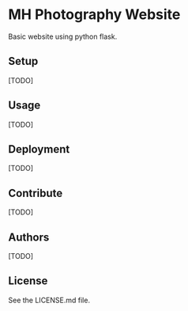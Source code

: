 # MH Photography Website

Basic website using python flask. 

## Setup

[TODO]

## Usage

[TODO]

## Deployment

[TODO]

## Contribute

[TODO]

## Authors

[TODO]

## License

See the LICENSE.md file.


